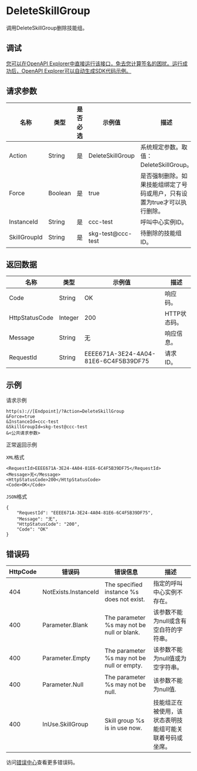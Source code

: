 # DeleteSkillGroup

调用DeleteSkillGroup删除技能组。

## 调试

[您可以在OpenAPI Explorer中直接运行该接口，免去您计算签名的困扰。运行成功后，OpenAPI Explorer可以自动生成SDK代码示例。](https://api.aliyun.com/#product=CCC&api=DeleteSkillGroup&type=RPC&version=2020-07-01)

## 请求参数

|名称|类型|是否必选|示例值|描述|
|--|--|----|---|--|
|Action|String|是|DeleteSkillGroup|系统规定参数。取值：DeleteSkillGroup。 |
|Force|Boolean|是|true|是否强制删除。如果技能组绑定了号码或用户，只有设置为true才可以执行删除。 |
|InstanceId|String|是|ccc-test|呼叫中心实例ID。 |
|SkillGroupId|String|是|skg-test@ccc-test|待删除的技能组ID。 |

## 返回数据

|名称|类型|示例值|描述|
|--|--|---|--|
|Code|String|OK|响应码。 |
|HttpStatusCode|Integer|200|HTTP状态码。 |
|Message|String|无|响应信息。 |
|RequestId|String|EEEE671A-3E24-4A04-81E6-6C4F5B39DF75|请求ID。 |

## 示例

请求示例

```
http(s)://[Endpoint]/?Action=DeleteSkillGroup
&Force=true
&InstanceId=ccc-test
&SkillGroupId=skg-test@ccc-test
&<公共请求参数>
```

正常返回示例

`XML`格式

```
<RequestId>EEEE671A-3E24-4A04-81E6-6C4F5B39DF75</RequestId>
<Message>无</Message>
<HttpStatusCode>200</HttpStatusCode>
<Code>OK</Code>
```

`JSON`格式

```
{
	"RequestId": "EEEE671A-3E24-4A04-81E6-6C4F5B39DF75",
	"Message": "无",
	"HttpStatusCode": "200",
	"Code": "OK"
}
```

## 错误码

|HttpCode|错误码|错误信息|描述|
|--------|---|----|--|
|404|NotExists.InstanceId|The specified instance %s does not exist.|指定的呼叫中心实例不存在。|
|400|Parameter.Blank|The parameter %s may not be null or blank.|该参数不能为null或含有空白符的字符串。|
|400|Parameter.Empty|The parameter %s may not be null or empty.|该参数不能为null值或为空字符串。|
|400|Parameter.Null|The parameter %s may not be null.|该参数不能为null值.|
|400|InUse.SkillGroup|Skill group %s is in use now.|技能组正在被使用，该状态表明技能组可能关联着号码或坐席。|

访问[错误中心](https://error-center.aliyun.com/status/product/CCC)查看更多错误码。

